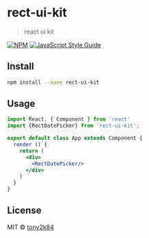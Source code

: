# rect-ui-kit

> react ui kit

[![NPM](https://img.shields.io/npm/v/rect-ui-kit.svg)](https://www.npmjs.com/package/rect-ui-kit) [![JavaScript Style Guide](https://img.shields.io/badge/code_style-standard-brightgreen.svg)](https://standardjs.com)

## Install

```bash
npm install --save rect-ui-kit
```

## Usage

```jsx
import React, { Component } from 'react'
import {RectDatePicker} from 'rect-ui-kit';

export default class App extends Component {
  render () {
    return (
      <div>
        <RectDatePicker/>
      </div>
    )
  }
}

```

## License

MIT © [tony2k84](https://github.com/tony2k84)
